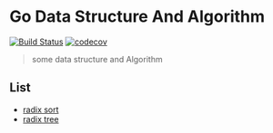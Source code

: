 # Go Data Structure And Algorithm
[![Build Status](https://travis-ci.org/liuwill/go-data-structure.svg?branch=master)](https://travis-ci.org/liuwill/go-data-structure)
[![codecov](https://codecov.io/gh/liuwill/go-data-structure/branch/master/graph/badge.svg)](https://codecov.io/gh/liuwill/go-data-structure)

> some data structure and Algorithm

## List

* [radix sort](./radix_sort/sort.go)
* [radix tree](./radix_trees/tree.go)
